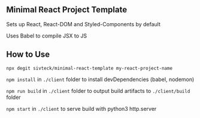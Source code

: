 Minimal React Project Template
------------------------------

Sets up React, React-DOM and Styled-Components by default


Uses Babel to compile JSX to JS

How to Use
----------
`npx degit sivteck/minimal-react-template my-react-project-name`


`npm install` in `./client` folder to install devDependencies (babel, nodemon)


`npm run build` in `./client` folder to output build artifacts to `./client/build` folder


`npm start` in `./client` to serve build with python3 http.server
